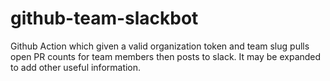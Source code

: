 # github-team-slackbot

Github Action which given a valid organization token and team slug pulls open PR counts for team members then posts to slack. It may be expanded to add other useful information.

